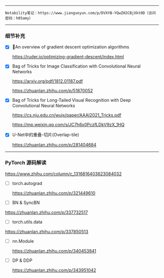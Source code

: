 ------



```
Notability笔记：https://www.jianguoyun.com/p/DVXYB-YQwZH2CBjXkt0D（访问密码：h05amy）
```



------



### 细节补充



- [x] An overview of gradient descent optimization algorithms

  https://ruder.io/optimizing-gradient-descent/index.html



- [x] Bag of Tricks for Image Classification with Convolutional Neural Networks

  https://arxiv.org/pdf/1812.01187.pdf

  https://zhuanlan.zhihu.com/p/51870052



- [x] Bag of Tricks for Long-Tailed Visual Recognition with Deep Convolutional Neural Networks

  https://cs.nju.edu.cn/wujx/paper/AAAI2021_Tricks.pdf

  https://mp.weixin.qq.com/s/JC7h6x0PczfLDkV9zX_1HQ



- [x] U-Net中的重叠-切片(Overlap-tile)

  https://zhuanlan.zhihu.com/p/281404684





------



### PyTorch 源码解读

https://www.zhihu.com/column/c_1316816403623084032



- [ ] torch.autograd

  https://zhuanlan.zhihu.com/p/321449610

- [ ]  BN & SyncBN

  https://zhuanlan.zhihu.com/p/337732517

- [ ]  torch.utils.data

  https://zhuanlan.zhihu.com/p/337850513

- [ ] nn.Module

  https://zhuanlan.zhihu.com/p/340453841

- [ ] DP & DDP

  https://zhuanlan.zhihu.com/p/343951042